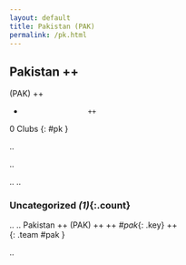 ```yaml
---
layout: default
title: Pakistan (PAK)
permalink: /pk.html
---
```



## Pakistan   ++
(PAK)  ++
-                     ++
0 Clubs
{: #pk }


.. 




.. 




.. 
.. 


### Uncategorized _(1)_{:.count}


..
..
Pakistan  ++
 (PAK) ++
 ++
_#pak_{: .key} ++
<br>
{: .team #pak }




.. 
 
